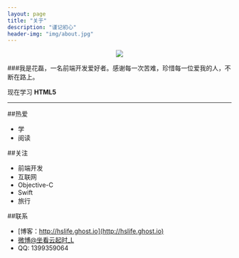 ```yaml
---
layout: page
title: "关于"
description: "谨记初心"
header-img: "img/about.jpg"
---
```



<center>
    <p><img src="http://7xoxd4.com1.z0.glb.clouddn.com/header2.jpg" align="center"></p>
</center>

###我是花磊，一名前端开发爱好者。感谢每一次苦难，珍惜每一位爱我的人，不断在路上。

 现在学习 **HTML5**

---
##热爱
* 学
* 阅读

##关注
* 前端开发
* 互联网
* Objective-C
* Swift
* 旅行

##联系
* [博客：http://hslife.ghost.io](http://hslife.ghost.io)
* [微博@坐看云起时_L](http://weibo.com/2381268870)
* QQ: 1399359064






